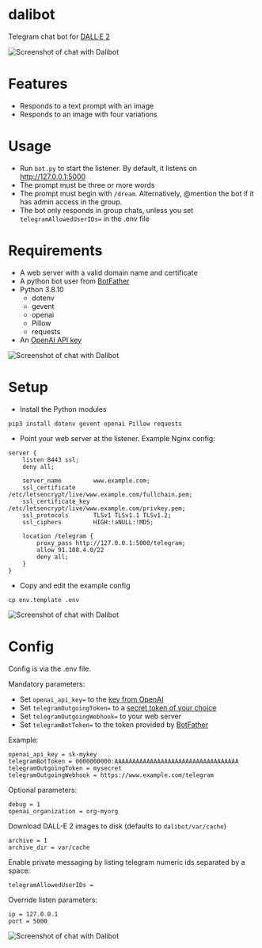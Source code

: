 # dalibot
Telegram chat bot for [DALL·E 2](https://openai.com/dall-e-2/)

![Screenshot of chat with Dalibot](doc/dali_3.png?raw=true "close up portrait of a girl in the style of Claude Monet")

# Features
* Responds to a text prompt with an image
* Responds to an image with four variations

# Usage
* Run `bot.py` to start the listener. By default, it listens on http://127.0.0.1:5000
* The prompt must be three or more words
* The prompt must begin with `/dream`. Alternatively, @mention the bot if it has admin access in the group.
* The bot only responds in group chats, unless you set `telegramAllowedUserIDs=` in the .env file

# Requirements
* A web server with a valid domain name and certificate
* A python bot user from [BotFather](https://core.telegram.org/bots/tutorial)
* Python 3.8.10
  * dotenv
  * gevent
  * openai
  * Pillow
  * requests
* An [OpenAI API key](https://beta.openai.com/account/api-keys)

![Screenshot of chat with Dalibot](doc/dali_2.png?raw=true "an impressionist oil painting of sunflowers in a purple vase")

# Setup
* Install the Python modules
```
pip3 install dotenv gevent openai Pillow requests
```
* Point your web server at the listener. Example Nginx config:
```
server {
	listen 8443 ssl;
	deny all;

	server_name         www.example.com;
	ssl_certificate     /etc/letsencrypt/live/www.example.com/fullchain.pem;
	ssl_certificate_key /etc/letsencrypt/live/www.example.com/privkey.pem;
	ssl_protocols       TLSv1 TLSv1.1 TLSv1.2;
	ssl_ciphers         HIGH:!aNULL:!MD5;

	location /telegram {
		proxy_pass http://127.0.0.1:5000/telegram;
		allow 91.108.4.0/22
		deny all;
	}
}
```
* Copy and edit the example config
```
cp env.template .env
```
![Screenshot of chat with Dalibot](doc/dali_4.png?raw=true "girl with a pearl earring by Johannes Vermeer in the style of 8-bit pixel art")

# Config
Config is via the .env file.

Mandatory parameters:
* Set `openai_api_key=` to the [key from OpenAI](https://beta.openai.com/account/api-keys)
* Set `telegramOutgoingToken=` to a [secret token of your choice](https://core.telegram.org/bots/api#setwebhook)
* Set `telegramOutgoingWebhook=` to your web server
* Set `telegramBotToken=` to the token provided by [BotFather](https://core.telegram.org/bots/tutorial)

Example:
```
openai_api_key = sk-mykey
telegramBotToken = 0000000000:AAAAAAAAAAAAAAAAAAAAAAAAAAAAAAAAAAA
telegramOutgoingToken = mysecret
telegramOutgoingWebhook = https://www.example.com/telegram
```

Optional parameters:
```
debug = 1
openai_organization = org-myorg
```

Download DALL-E 2 images to disk (defaults to `dalibot/var/cache`)
```
archive = 1
archive_dir = var/cache
```

Enable private messaging by listing telegram numeric ids separated by a space:
```
telegramAllowedUserIDs = 
```

Override listen parameters:
```
ip = 127.0.0.1
port = 5000
```

![Screenshot of chat with Dalibot](doc/dali_1.png?raw=true "a painting of a fox sitting in a field at sunrise in the style of Claude Monet")
